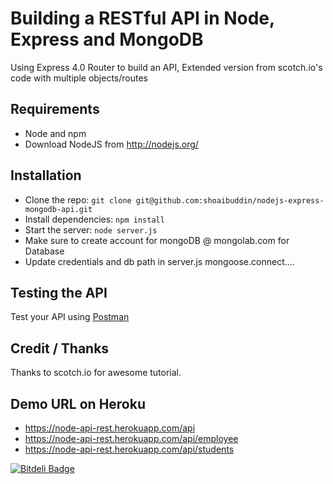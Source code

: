 # Building a RESTful API in Node, Express and MongoDB

Using Express 4.0 Router to build an API, Extended version from scotch.io's code with multiple objects/routes


## Requirements

- Node and npm
- Download NodeJS from http://nodejs.org/

## Installation

- Clone the repo: `git clone git@github.com:shoaibuddin/nodejs-express-mongodb-api.git`
- Install dependencies: `npm install`
- Start the server: `node server.js`
- Make sure to create account for mongoDB @ mongolab.com for Database
- Update credentials and db path in server.js mongoose.connect....

## Testing the API
Test your API using [Postman](https://chrome.google.com/webstore/detail/postman-rest-client-packa/fhbjgbiflinjbdggehcddcbncdddomop)

## Credit / Thanks
Thanks to scotch.io for awesome tutorial.

## Demo URL on Heroku
- https://node-api-rest.herokuapp.com/api
- https://node-api-rest.herokuapp.com/api/employee
- https://node-api-rest.herokuapp.com/api/students


[![Bitdeli Badge](https://d2weczhvl823v0.cloudfront.net/shoaibuddin/nodejs-express-mongodb-api/trend.png)](https://bitdeli.com/free "Bitdeli Badge")

